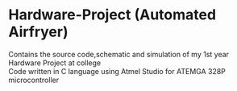 # Hardware-Project (Automated Airfryer)
Contains the source code,schematic and simulation of my 1st year Hardware Project at college  
Code written in C language using Atmel Studio for ATEMGA 328P microcontroller  

